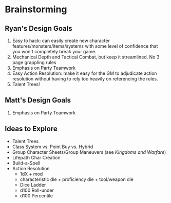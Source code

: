 # Brainstorming

## Ryan's Design Goals

1. Easy to hack: can easily create new character features/monsters/items/systems with some level of confidence that you won't completely break your game.
2. Mechanical Depth and Tactical Combat, but keep it streamlined. No 3 page grappling rules
3. Emphasis on Party Teamwork
4. Easy Action Resolution: make it easy for the GM to adjudicate action resolution without having to rely too heavily on referencing the rules.
5. Talent Trees!

## Matt's Design Goals

1. Emphasis on Party Teamwork

## Ideas to Explore

* Talent Trees
* Class System vs. Point Buy vs. Hybrid
* Group Character Sheets/Group Maneuvers (see _Kingdoms and Warfare_)
* Lifepath Char Creation
* Build-a-Spell
* Action Resolution
	* 1dX + mod
	* characteristic die + proficiency die + tool/weapon die
	* Dice Ladder
	* d100 Roll-under
	* d100 Percentile
